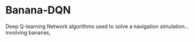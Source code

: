 # Banana-DQN
Deep Q-learning Network algorithms used to solve a navigation simulation... involving bananas,
